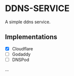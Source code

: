 # DDNS-SERVICE

A simple ddns service.

## Implementations
- [x] Cloudflare
- [ ] Godaddy
- [ ] DNSPod

...
